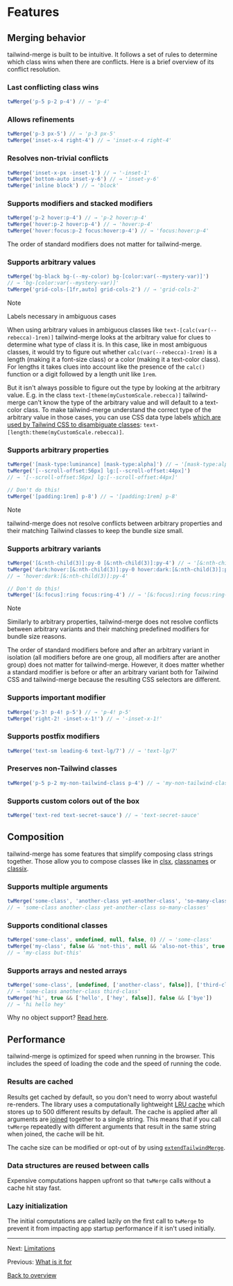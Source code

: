 # Features

## Merging behavior

tailwind-merge is built to be intuitive. It follows a set of rules to determine which class wins when there are conflicts. Here is a brief overview of its conflict resolution.

### Last conflicting class wins

```ts
twMerge('p-5 p-2 p-4') // → 'p-4'
```

### Allows refinements

```ts
twMerge('p-3 px-5') // → 'p-3 px-5'
twMerge('inset-x-4 right-4') // → 'inset-x-4 right-4'
```

### Resolves non-trivial conflicts

```ts
twMerge('inset-x-px -inset-1') // → '-inset-1'
twMerge('bottom-auto inset-y-6') // → 'inset-y-6'
twMerge('inline block') // → 'block'
```

### Supports modifiers and stacked modifiers

```ts
twMerge('p-2 hover:p-4') // → 'p-2 hover:p-4'
twMerge('hover:p-2 hover:p-4') // → 'hover:p-4'
twMerge('hover:focus:p-2 focus:hover:p-4') // → 'focus:hover:p-4'
```

The order of standard modifiers does not matter for tailwind-merge.

### Supports arbitrary values

```ts
twMerge('bg-black bg-(--my-color) bg-[color:var(--mystery-var)]')
// → 'bg-[color:var(--mystery-var)]'
twMerge('grid-cols-[1fr,auto] grid-cols-2') // → 'grid-cols-2'
```

> [!Note]
> Labels necessary in ambiguous cases
>
> When using arbitrary values in ambiguous classes like `text-[calc(var(--rebecca)-1rem)]` tailwind-merge looks at the arbitrary value for clues to determine what type of class it is. In this case, like in most ambiguous classes, it would try to figure out whether `calc(var(--rebecca)-1rem)` is a length (making it a font-size class) or a color (making it a text-color class). For lengths it takes clues into account like the presence of the `calc()` function or a digit followed by a length unit like `1rem`.
>
> But it isn't always possible to figure out the type by looking at the arbitrary value. E.g. in the class `text-[theme(myCustomScale.rebecca)]` tailwind-merge can't know the type of the arbitrary value and will default to a text-color class. To make tailwind-merge understand the correct type of the arbitrary value in those cases, you can use CSS data type labels [which are used by Tailwind CSS to disambiguate classes](https://tailwindcss.com/docs/adding-custom-styles#resolving-ambiguities): `text-[length:theme(myCustomScale.rebecca)]`.

### Supports arbitrary properties

```ts
twMerge('[mask-type:luminance] [mask-type:alpha]') // → '[mask-type:alpha]'
twMerge('[--scroll-offset:56px] lg:[--scroll-offset:44px]')
// → '[--scroll-offset:56px] lg:[--scroll-offset:44px]'

// Don't do this!
twMerge('[padding:1rem] p-8') // → '[padding:1rem] p-8'
```

> [!Note]
> tailwind-merge does not resolve conflicts between arbitrary properties and their matching Tailwind classes to keep the bundle size small.

### Supports arbitrary variants

```ts
twMerge('[&:nth-child(3)]:py-0 [&:nth-child(3)]:py-4') // → '[&:nth-child(3)]:py-4'
twMerge('dark:hover:[&:nth-child(3)]:py-0 hover:dark:[&:nth-child(3)]:py-4')
// → 'hover:dark:[&:nth-child(3)]:py-4'

// Don't do this!
twMerge('[&:focus]:ring focus:ring-4') // → '[&:focus]:ring focus:ring-4'
```

> [!Note]
> Similarly to arbitrary properties, tailwind-merge does not resolve conflicts between arbitrary variants and their matching predefined modifiers for bundle size reasons.

The order of standard modifiers before and after an arbitrary variant in isolation (all modifiers before are one group, all modifiers after are another group) does not matter for tailwind-merge. However, it does matter whether a standard modifier is before or after an arbitrary variant both for Tailwind CSS and tailwind-merge because the resulting CSS selectors are different.

### Supports important modifier

```ts
twMerge('p-3! p-4! p-5') // → 'p-4! p-5'
twMerge('right-2! -inset-x-1!') // → '-inset-x-1!'
```

### Supports postfix modifiers

```ts
twMerge('text-sm leading-6 text-lg/7') // → 'text-lg/7'
```

### Preserves non-Tailwind classes

```ts
twMerge('p-5 p-2 my-non-tailwind-class p-4') // → 'my-non-tailwind-class p-4'
```

### Supports custom colors out of the box

```ts
twMerge('text-red text-secret-sauce') // → 'text-secret-sauce'
```

## Composition

tailwind-merge has some features that simplify composing class strings together. Those allow you to compose classes like in [clsx](https://www.npmjs.com/package/clsx), [classnames](https://www.npmjs.com/package/classnames) or [classix](https://www.npmjs.com/package/classix).

### Supports multiple arguments

```ts
twMerge('some-class', 'another-class yet-another-class', 'so-many-classes')
// → 'some-class another-class yet-another-class so-many-classes'
```

### Supports conditional classes

```ts
twMerge('some-class', undefined, null, false, 0) // → 'some-class'
twMerge('my-class', false && 'not-this', null && 'also-not-this', true && 'but-this')
// → 'my-class but-this'
```

### Supports arrays and nested arrays

```ts
twMerge('some-class', [undefined, ['another-class', false]], ['third-class'])
// → 'some-class another-class third-class'
twMerge('hi', true && ['hello', ['hey', false]], false && ['bye'])
// → 'hi hello hey'
```

Why no object support? [Read here](https://github.com/dcastil/tailwind-merge/discussions/137#discussioncomment-3481605).

## Performance

tailwind-merge is optimized for speed when running in the browser. This includes the speed of loading the code and the speed of running the code.

### Results are cached

Results get cached by default, so you don't need to worry about wasteful re-renders. The library uses a computationally lightweight [LRU cache](<https://en.wikipedia.org/wiki/Cache_replacement_policies#Least_recently_used_(LRU)>) which stores up to 500 different results by default. The cache is applied after all arguments are [joined](./api-reference.md#twjoin) together to a single string. This means that if you call `twMerge` repeatedly with different arguments that result in the same string when joined, the cache will be hit.

The cache size can be modified or opt-out of by using [`extendTailwindMerge`](./api-reference.md#extendtailwindmerge).

### Data structures are reused between calls

Expensive computations happen upfront so that `twMerge` calls without a cache hit stay fast.

### Lazy initialization

The initial computations are called lazily on the first call to `twMerge` to prevent it from impacting app startup performance if it isn't used initially.

---

Next: [Limitations](./limitations.md)

Previous: [What is it for](./what-is-it-for.md)

[Back to overview](./README.md)
